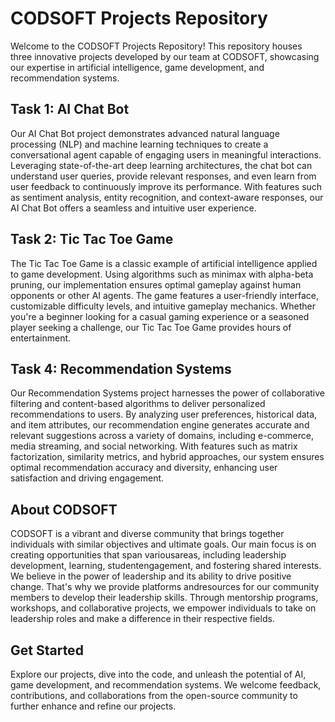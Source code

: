 # CODSOFT Projects Repository

Welcome to the CODSOFT Projects Repository! This repository houses three innovative projects developed by our team at CODSOFT, showcasing our expertise in artificial intelligence, game development, and recommendation systems.

## Task 1: AI Chat Bot
Our AI Chat Bot project demonstrates advanced natural language processing (NLP) and machine learning techniques to create a conversational agent capable of engaging users in meaningful interactions. Leveraging state-of-the-art deep learning architectures, the chat bot can understand user queries, provide relevant responses, and even learn from user feedback to continuously improve its performance. With features such as sentiment analysis, entity recognition, and context-aware responses, our AI Chat Bot offers a seamless and intuitive user experience.

## Task 2: Tic Tac Toe Game
The Tic Tac Toe Game is a classic example of artificial intelligence applied to game development. Using algorithms such as minimax with alpha-beta pruning, our implementation ensures optimal gameplay against human opponents or other AI agents. The game features a user-friendly interface, customizable difficulty levels, and intuitive gameplay mechanics. Whether you're a beginner looking for a casual gaming experience or a seasoned player seeking a challenge, our Tic Tac Toe Game provides hours of entertainment.

## Task 4: Recommendation Systems
Our Recommendation Systems project harnesses the power of collaborative filtering and content-based algorithms to deliver personalized recommendations to users. By analyzing user preferences, historical data, and item attributes, our recommendation engine generates accurate and relevant suggestions across a variety of domains, including e-commerce, media streaming, and social networking. With features such as matrix factorization, similarity metrics, and hybrid approaches, our system ensures optimal recommendation accuracy and diversity, enhancing user satisfaction and driving engagement.

## About CODSOFT
CODSOFT is a vibrant and diverse community that brings together individuals with similar objectives and ultimate goals.
Our main focus is on creating opportunities that span variousareas, including leadership development, learning, studentengagement, and fostering shared interests.
We believe in the power of leadership and its ability to drive positive change. That's why we provide platforms andresources for our community members to develop their leadership skills. Through mentorship programs, workshops, and collaborative projects, we empower individuals to take on leadership roles and make a difference in their respective fields.

## Get Started
Explore our projects, dive into the code, and unleash the potential of AI, game development, and recommendation systems. We welcome feedback, contributions, and collaborations from the open-source community to further enhance and refine our projects.
